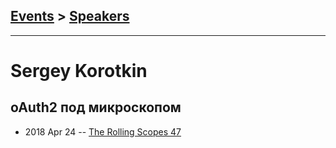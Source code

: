 ## [Events](../README.md) > [Speakers](../speakers.md)
---

# Sergey Korotkin

## oAuth2 под микроскопом
- 2018 Apr 24 -- [The Rolling Scopes 47](https://www.youtube.com/watch?v=Y6gEOO2rUfA)    

